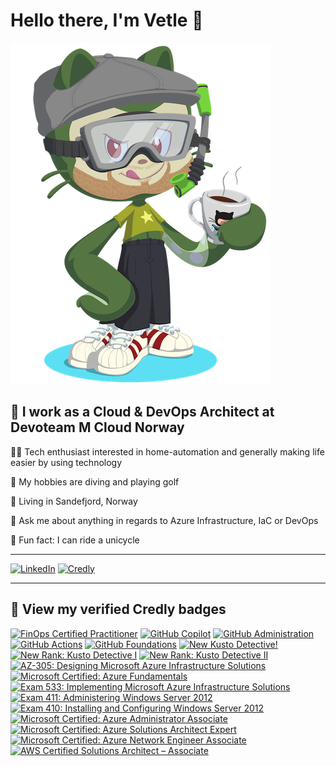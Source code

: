 # Hello there, I'm Vetle 🖖

![Vetle Octocat!](/assets/images/octocat.png "Vetle Octocat")

## 👔 I work as a Cloud & DevOps Architect at Devoteam M Cloud Norway

🧑‍💻 Tech enthusiast interested in home-automation and generally making life easier by using technology

🤿 My hobbies are diving and playing golf

🏡 Living in Sandefjord, Norway

🙋 Ask me about anything in regards to Azure Infrastructure, IaC or DevOps

🏅 Fun fact: I can ride a unicycle

--------------------

[![LinkedIn](https://img.shields.io/badge/vetle&nbsp;skorpen-grey?style=for-the-badge&logo=linkedin)](https://no.linkedin.com/in/vetleskorpen) [![Credly](https://img.shields.io/badge/vetle&nbsp;skorpen-grey?style=for-the-badge&logo=credly)](https://www.credly.com/users/vetle-skorpen)

--------------------

## 📘 View my verified Credly badges
<!--START_SECTION:badges-->
<a href="https://www.credly.com/badges/3900c388-6344-4bc0-a91f-1bd0c5d06403" title="FinOps Certified Practitioner"><img src="https://images.credly.com/size/80x80/images/08a5010a-0c0a-448c-981e-c116fedd380c/image.png" alt="FinOps Certified Practitioner" width="80" height="80"></a>
<a href="https://www.credly.com/badges/79214ed7-6efc-4431-a146-a214545af603" title="GitHub Copilot"><img src="https://images.credly.com/size/80x80/images/6b924fae-3cd7-4233-b012-97413c62c85d/blob" alt="GitHub Copilot" width="80" height="80"></a>
<a href="https://www.credly.com/badges/26e8db12-6889-4dc1-a1a7-31d53d0e1f33" title="GitHub Administration"><img src="https://images.credly.com/size/80x80/images/34880f37-8ec8-4542-a78a-73ba6647208e/image.png" alt="GitHub Administration" width="80" height="80"></a>
<a href="https://www.credly.com/badges/5dc7c55d-f6c2-443d-92c7-36ba4c348477" title="GitHub Actions"><img src="https://images.credly.com/size/80x80/images/89efc3e7-842b-4790-b09b-9ea5efc71ec3/image.png" alt="GitHub Actions" width="80" height="80"></a>
<a href="https://www.credly.com/badges/e6983661-c00b-4c79-8861-002a86bfdcac" title="GitHub Foundations"><img src="https://images.credly.com/size/80x80/images/024d0122-724d-4c5a-bd83-cfe3c4b7a073/image.png" alt="GitHub Foundations" width="80" height="80"></a>
<a href="https://www.credly.com/badges/88f1a2e5-9fea-45f4-a725-46b09fd3a260" title="New Kusto Detective!"><img src="https://images.credly.com/size/80x80/images/1e07abc3-dc08-4320-af38-43824afc659d/image.png" alt="New Kusto Detective!" width="80" height="80"></a>
<a href="https://www.credly.com/badges/a6595896-0943-4a52-aeeb-137680432545" title="New Rank: Kusto Detective I"><img src="https://images.credly.com/size/80x80/images/304d7409-3dd5-40b6-ab20-88d3ec012eb1/image.png" alt="New Rank: Kusto Detective I" width="80" height="80"></a>
<a href="https://www.credly.com/badges/122e2786-8b57-433f-912d-582d2855ef26" title="New Rank: Kusto Detective II"><img src="https://images.credly.com/size/80x80/images/8fc10fee-7b05-4b86-8504-01abf614bcac/image.png" alt="New Rank: Kusto Detective II" width="80" height="80"></a>
<a href="https://www.credly.com/badges/8dd8fa35-2d54-4a33-af70-abb412709c7d" title="AZ-305: Designing Microsoft Azure Infrastructure Solutions"><img src="https://images.credly.com/size/80x80/images/9d7dc4c0-5681-41fc-b96b-26e9157786d7/image.png" alt="AZ-305: Designing Microsoft Azure Infrastructure Solutions" width="80" height="80"></a>
<a href="https://www.credly.com/badges/0666d05d-894b-47a2-8a3a-f8eab41c1b86" title="Microsoft Certified: Azure Fundamentals"><img src="https://images.credly.com/size/80x80/images/be8fcaeb-c769-4858-b567-ffaaa73ce8cf/image.png" alt="Microsoft Certified: Azure Fundamentals" width="80" height="80"></a>
<a href="https://www.credly.com/badges/9bc80b64-cedc-455e-9405-547e338ad926" title="Exam 533: Implementing Microsoft Azure Infrastructure Solutions"><img src="https://images.credly.com/size/80x80/images/903f1857-34da-40a0-9316-d1e2b48cd34d/Microsoft_Exam533.png" alt="Exam 533: Implementing Microsoft Azure Infrastructure Solutions" width="80" height="80"></a>
<a href="https://www.credly.com/badges/d996f48b-6f4c-4f13-9164-be83fe49552f" title="Exam 411: Administering Windows Server 2012"><img src="https://images.credly.com/size/80x80/images/47f54743-e103-4e3c-97c0-abcf48bdc68e/Administering_Windows_Server_2012-01.png" alt="Exam 411: Administering Windows Server 2012" width="80" height="80"></a>
<a href="https://www.credly.com/badges/19974180-e820-4316-8f05-62d559d4db2e" title="Exam 410: Installing and Configuring Windows Server 2012"><img src="https://images.credly.com/size/80x80/images/f1c8b841-d2af-46d0-a7af-f40f7b443c79/Installing_and_Configuring_Windows_Server_2012-01.png" alt="Exam 410: Installing and Configuring Windows Server 2012" width="80" height="80"></a>
<a href="https://www.credly.com/badges/095f05ea-9a66-45ea-a756-ec464e95652f" title="Microsoft Certified: Azure Administrator Associate"><img src="https://images.credly.com/size/80x80/images/336eebfc-0ac3-4553-9a67-b402f491f185/azure-administrator-associate-600x600.png" alt="Microsoft Certified: Azure Administrator Associate" width="80" height="80"></a>
<a href="https://www.credly.com/badges/2ec9c46c-57e7-464d-882c-0a528654bfd7" title="Microsoft Certified: Azure Solutions Architect Expert"><img src="https://images.credly.com/size/80x80/images/987adb7e-49be-4e24-b67e-55986bd3fe66/azure-solutions-architect-expert-600x600.png" alt="Microsoft Certified: Azure Solutions Architect Expert" width="80" height="80"></a>
<a href="https://www.credly.com/badges/4c32cf85-b884-4276-81c3-317ce9681d6f" title="Microsoft Certified: Azure Network Engineer Associate"><img src="https://images.credly.com/size/80x80/images/c3a2e51d-7984-48cc-a4cb-88d4e8487037/azure-network-engineer-associate-600x600.png" alt="Microsoft Certified: Azure Network Engineer Associate" width="80" height="80"></a>
<a href="https://www.credly.com/badges/64d9fa5e-f972-4415-9556-f47877f61b4b" title="AWS Certified Solutions Architect – Associate"><img src="https://images.credly.com/size/80x80/images/0e284c3f-5164-4b21-8660-0d84737941bc/image.png" alt="AWS Certified Solutions Architect – Associate" width="80" height="80"></a>
<!--END_SECTION:badges-->
